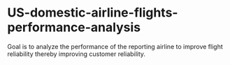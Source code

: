 # US-domestic-airline-flights-performance-analysis
Goal is to analyze the performance of the reporting airline to improve flight reliability thereby improving customer reliability.
